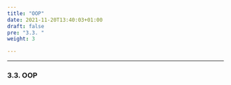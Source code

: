 ```yaml
---
title: "OOP"
date: 2021-11-20T13:40:03+01:00
draft: false
pre: "3.3. "
weight: 3

---
```



***

### 3.3. OOP